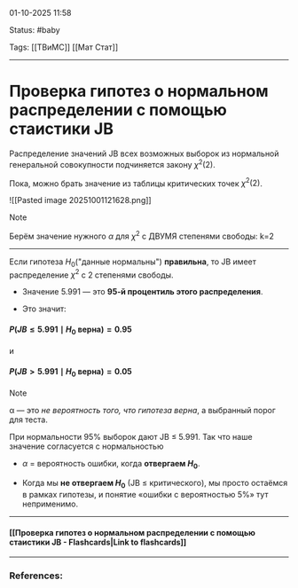 
01-10-2025 11:58

Status: #baby

Tags: [[ТВиМС]] [[Мат Стат]]

---
# Проверка гипотез о нормальном распределении с помощью стаистики JB

Распределение значений JB всех возможных выборок из нормальной генеральной совокупности подчиняется закону $χ^2(2)$.

Пока, можно брать значение из таблицы критических точек  $χ^2(2)$.

![[Pasted image 20251001121628.png]]


> [!note]
> Берём значение нужного $\alpha$ для $χ^2$ с ДВУМЯ степенями свободы:
> k=2

---

Если гипотеза $H_0$​ ("данные нормальны") **правильна**, то JB имеет распределение $\chi^2$ с 2 степенями свободы.

- Значение $5.991$ — это **95-й процентиль этого распределения**.
    
- Это значит:

#### $P(JB \leq 5.991 \mid H_0 \text{ верна}) = 0.95$

и

#### $P(JB > 5.991 \mid H_0 \text{ верна}) = 0.05$

> [!note]
> α — это _не вероятность того, что гипотеза верна_, а выбранный порог для теста.


При нормальности 95% выборок дают JB ≤ 5.991. Так что наше значение согласуется с нормальностью

- $\alpha$ = вероятность ошибки, когда **отвергаем $H_0$​**.
    
- Когда мы **не отвергаем $H_0$** (JB ≤ критического), мы просто остаёмся в рамках гипотезы, и понятие «ошибки с вероятностью 5%» тут неприменимо.

----
#### [[Проверка гипотез о нормальном распределении с помощью стаистики JB - Flashcards|Link to flashcards]]



---
### References:

